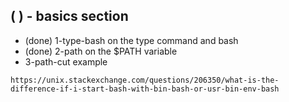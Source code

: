 
## (  ) - basics section
* (done) 1-type-bash on the type command and bash
* (done) 2-path on the \$PATH variable
* 3-path-cut example

```
https://unix.stackexchange.com/questions/206350/what-is-the-difference-if-i-start-bash-with-bin-bash-or-usr-bin-env-bash
```
